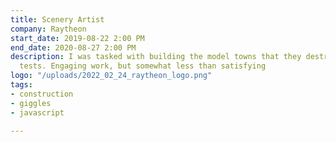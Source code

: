 ```yaml
---
title: Scenery Artist
company: Raytheon
start_date: 2019-08-22 2:00 PM
end_date: 2020-08-27 2:00 PM
description: I was tasked with building the model towns that they destroyed in missile
  tests. Engaging work, but somewhat less than satisfying
logo: "/uploads/2022_02_24_raytheon_logo.png"
tags:
- construction
- giggles
- javascript

---
```

